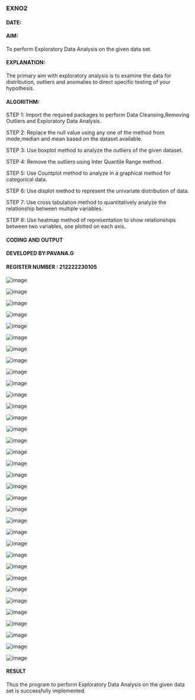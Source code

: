 ### EXNO2
#### DATE:
#### AIM:
 To perform Exploratory Data Analysis on the given data set.
      
#### EXPLANATION:
  The primary aim with exploratory analysis is to examine the data for distribution, outliers and anomalies to direct specific testing of your hypothesis.
  
#### ALGORITHM:
STEP 1: Import the required packages to perform Data Cleansing,Removing Outliers and Exploratory Data Analysis.

STEP 2: Replace the null value using any one of the method from mode,median and mean based on the dataset available.

STEP 3: Use boxplot method to analyze the outliers of the given dataset.

STEP 4: Remove the outliers using Inter Quantile Range method.

STEP 5: Use Countplot method to analyze in a graphical method for categorical data.

STEP 6: Use displot method to represent the univariate distribution of data.

STEP 7: Use cross tabulation method to quantitatively analyze the relationship between multiple variables.

STEP 8: Use heatmap method of representation to show relationships between two variables, one plotted on each axis.

#### CODING AND OUTPUT
#### DEVELOPED BY:PAVANA.G
#### REGISTER NUMBER : 212222230105
![image](https://github.com/SamyukthaSreenivasan/EXNO2DS/assets/119475703/862d52d2-4e22-4b7e-8b30-bfe7e1a5e2f1)

![image](https://github.com/SamyukthaSreenivasan/EXNO2DS/assets/119475703/1a7bef76-83b3-45fb-8a7b-0b4e13423fb8)

![image](https://github.com/SamyukthaSreenivasan/EXNO2DS/assets/119475703/289852c5-5aeb-4f67-bd3d-435b3d7577d0)

![image](https://github.com/SamyukthaSreenivasan/EXNO2DS/assets/119475703/98f9dbbe-db58-4cf4-aeb2-f026f99bbbcd)

![image](https://github.com/SamyukthaSreenivasan/EXNO2DS/assets/119475703/b23811d6-321b-43c5-a367-1983862db14a)

![image](https://github.com/SamyukthaSreenivasan/EXNO2DS/assets/119475703/632a5e9f-89ed-4987-8d8e-2c4eb80abcea)

![image](https://github.com/SamyukthaSreenivasan/EXNO2DS/assets/119475703/1ae72992-bbca-4691-9a65-fd7bf686b5a9)

![image](https://github.com/SamyukthaSreenivasan/EXNO2DS/assets/119475703/0c19a5b3-154c-4539-bd81-749ac932a565)

![image](https://github.com/SamyukthaSreenivasan/EXNO2DS/assets/119475703/00082c1d-d899-42a9-aecb-f430a09c7479)

![image](https://github.com/SamyukthaSreenivasan/EXNO2DS/assets/119475703/261b9777-24a5-4c75-9c6c-50eb498017c8)

![image](https://github.com/SamyukthaSreenivasan/EXNO2DS/assets/119475703/b7024e82-c026-424a-a397-b4d8300409de)

![image](https://github.com/SamyukthaSreenivasan/EXNO2DS/assets/119475703/97dc9f31-1cc8-4e94-a462-a2dfb6d86019)

![image](https://github.com/SamyukthaSreenivasan/EXNO2DS/assets/119475703/c2119a3f-3f73-4184-8e73-aba40215a3cb)

![image](https://github.com/SamyukthaSreenivasan/EXNO2DS/assets/119475703/f6e502a5-e967-4aac-baa3-90067b95c7d8)

![image](https://github.com/SamyukthaSreenivasan/EXNO2DS/assets/119475703/5042c756-e0d5-40db-b224-5ea179355cbf)

![image](https://github.com/SamyukthaSreenivasan/EXNO2DS/assets/119475703/1395d15c-a20f-4b90-877f-9c41bb8086f8)

![image](https://github.com/SamyukthaSreenivasan/EXNO2DS/assets/119475703/9e37ca39-9b4a-4154-b0c6-f97df1d3c9ef)

![image](https://github.com/SamyukthaSreenivasan/EXNO2DS/assets/119475703/c4392d46-f64b-4716-b011-8a0200e1ce13)

![image](https://github.com/SamyukthaSreenivasan/EXNO2DS/assets/119475703/7a29a356-a93d-4ecc-9467-a22ded071a8a)

![image](https://github.com/SamyukthaSreenivasan/EXNO2DS/assets/119475703/35401ec7-4f67-47b1-b8c9-af4e4cc8e602)

![image](https://github.com/SamyukthaSreenivasan/EXNO2DS/assets/119475703/58f0d1ea-6463-4c65-8e7b-cc51cd7abea1)

![image](https://github.com/SamyukthaSreenivasan/EXNO2DS/assets/119475703/bfa1678d-abaf-4a6d-bd61-83509727af37)

![image](https://github.com/SamyukthaSreenivasan/EXNO2DS/assets/119475703/6a5ee9b0-f3b4-44b9-8a24-e19a8fa7faa3)

![image](https://github.com/SamyukthaSreenivasan/EXNO2DS/assets/119475703/c9351d65-feb5-4474-938a-915c0369a237)

![image](https://github.com/SamyukthaSreenivasan/EXNO2DS/assets/119475703/3e316049-0fa0-4186-9913-a3563ae4412e)

![image](https://github.com/SamyukthaSreenivasan/EXNO2DS/assets/119475703/bb49ea76-2219-4b0d-a9ba-384df1a4a682)

![image](https://github.com/SamyukthaSreenivasan/EXNO2DS/assets/119475703/6683e6be-3bfe-4464-bcef-eddda36d3c5b)

![image](https://github.com/SamyukthaSreenivasan/EXNO2DS/assets/119475703/814e1325-cb3f-46fe-9038-dabc4c9448ea)

![image](https://github.com/SamyukthaSreenivasan/EXNO2DS/assets/119475703/1722f8d6-8c25-4354-bce6-d08001bd9ae1)

![image](https://github.com/SamyukthaSreenivasan/EXNO2DS/assets/119475703/cc0dd8f6-211f-4df4-9aaa-926e0e014a7c)

![image](https://github.com/SamyukthaSreenivasan/EXNO2DS/assets/119475703/0d987150-88ad-456a-99f3-5e88b0bbd05a)

![image](https://github.com/SamyukthaSreenivasan/EXNO2DS/assets/119475703/c434a2f2-1d7b-4261-ba58-4f81d781b817)

![image](https://github.com/SamyukthaSreenivasan/EXNO2DS/assets/119475703/215d8b3c-5cbe-4824-84dc-cecc96697d83)

![image](https://github.com/SamyukthaSreenivasan/EXNO2DS/assets/119475703/9e3dac99-f9cb-4cbe-a1e1-2888fc7439ce)

#### RESULT
Thus the program to perform Exploratory Data Analysis on the given data set is successfully implemented.
